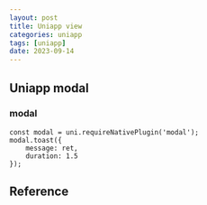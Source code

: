 ```yaml
---
layout: post
title: Uniapp view
categories: uniapp
tags: [uniapp]
date: 2023-09-14
---
```


## Uniapp modal

### modal

	const modal = uni.requireNativePlugin('modal');
    modal.toast({
        message: ret,
        duration: 1.5
    });


## Reference
